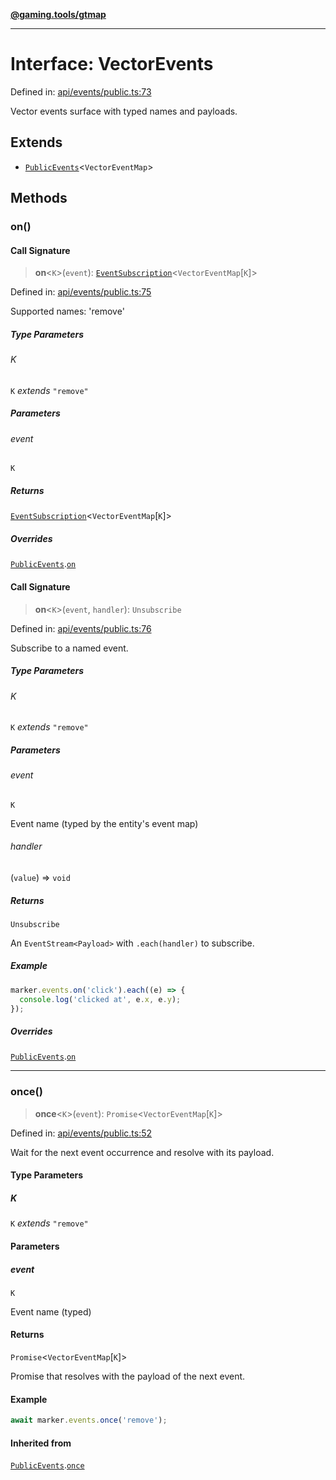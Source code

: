 [**@gaming.tools/gtmap**](README.md)

***

# Interface: VectorEvents

Defined in: [api/events/public.ts:73](https://github.com/gamingtools/gt-map/blob/c25f4e7cc6e0afbbb4b9d41c7742cebe14ba6cd1/packages/gtmap/src/api/events/public.ts#L73)

Vector events surface with typed names and payloads.

## Extends

- [`PublicEvents`](Interface.PublicEvents.md)\<`VectorEventMap`\>

## Methods

### on()

#### Call Signature

> **on**\<`K`\>(`event`): [`EventSubscription`](Interface.EventSubscription.md)\<`VectorEventMap`\[`K`\]\>

Defined in: [api/events/public.ts:75](https://github.com/gamingtools/gt-map/blob/c25f4e7cc6e0afbbb4b9d41c7742cebe14ba6cd1/packages/gtmap/src/api/events/public.ts#L75)

Supported names: 'remove'

##### Type Parameters

###### K

`K` *extends* `"remove"`

##### Parameters

###### event

`K`

##### Returns

[`EventSubscription`](Interface.EventSubscription.md)\<`VectorEventMap`\[`K`\]\>

##### Overrides

[`PublicEvents`](Interface.PublicEvents.md).[`on`](Interface.PublicEvents.md#on)

#### Call Signature

> **on**\<`K`\>(`event`, `handler`): `Unsubscribe`

Defined in: [api/events/public.ts:76](https://github.com/gamingtools/gt-map/blob/c25f4e7cc6e0afbbb4b9d41c7742cebe14ba6cd1/packages/gtmap/src/api/events/public.ts#L76)

Subscribe to a named event.

##### Type Parameters

###### K

`K` *extends* `"remove"`

##### Parameters

###### event

`K`

Event name (typed by the entity's event map)

###### handler

(`value`) => `void`

##### Returns

`Unsubscribe`

An `EventStream<Payload>` with `.each(handler)` to subscribe.

##### Example

```ts
marker.events.on('click').each((e) => {
  console.log('clicked at', e.x, e.y);
});
```

##### Overrides

[`PublicEvents`](Interface.PublicEvents.md).[`on`](Interface.PublicEvents.md#on)

***

### once()

> **once**\<`K`\>(`event`): `Promise`\<`VectorEventMap`\[`K`\]\>

Defined in: [api/events/public.ts:52](https://github.com/gamingtools/gt-map/blob/c25f4e7cc6e0afbbb4b9d41c7742cebe14ba6cd1/packages/gtmap/src/api/events/public.ts#L52)

Wait for the next event occurrence and resolve with its payload.

#### Type Parameters

##### K

`K` *extends* `"remove"`

#### Parameters

##### event

`K`

Event name (typed)

#### Returns

`Promise`\<`VectorEventMap`\[`K`\]\>

Promise that resolves with the payload of the next event.

#### Example

```ts
await marker.events.once('remove');
```

#### Inherited from

[`PublicEvents`](Interface.PublicEvents.md).[`once`](Interface.PublicEvents.md#once)
